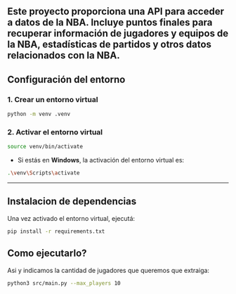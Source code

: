 Este proyecto proporciona una API para acceder a datos de la NBA. Incluye puntos finales para recuperar información de jugadores y equipos de la NBA, estadísticas de partidos y otros datos relacionados con la NBA.
---

## Configuración del entorno

### 1. Crear un entorno virtual

```bash
python -m venv .venv
```

### 2. Activar el entorno virtual

```bash
source venv/bin/activate
```

- Si estás en **Windows**, la activación del entorno virtual es:

```bash
.\venv\Scripts\activate
```

---

## Instalacion de dependencias

Una vez activado el entorno virtual, ejecutá:

```bash
pip install -r requirements.txt
```


## Como ejecutarlo?
Asi y indicamos la cantidad de jugadores que queremos que extraiga:
```bash
python3 src/main.py --max_players 10

```